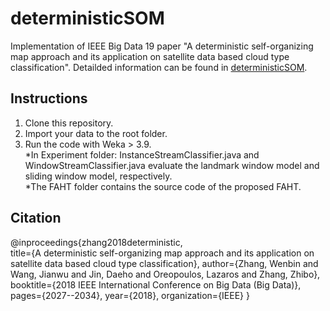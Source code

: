 # deterministicSOM
Implementation of IEEE Big Data 19 paper "A deterministic self-organizing map approach and its application on satellite data based cloud type classification". Detailded information can be found in [deterministicSOM](https://ieeexplore.ieee.org/abstract/document/8622558).  

## Instructions
1. Clone this repository.
2. Import your data to the root folder.
3. Run the code with Weka > 3.9.  
      *In Experiment folder: InstanceStreamClassifier.java and WindowStreamClassifier.java evaluate the landmark window model       and sliding window model, respectively.  
      *The FAHT folder contains the source code of the proposed FAHT.
  
## Citation
@inproceedings{zhang2018deterministic,  
  title={A deterministic self-organizing map approach and its application on satellite data based cloud type classification},
  author={Zhang, Wenbin and Wang, Jianwu and Jin, Daeho and Oreopoulos, Lazaros and Zhang, Zhibo},
  booktitle={2018 IEEE International Conference on Big Data (Big Data)},
  pages={2027--2034},
  year={2018},
  organization={IEEE}
}
